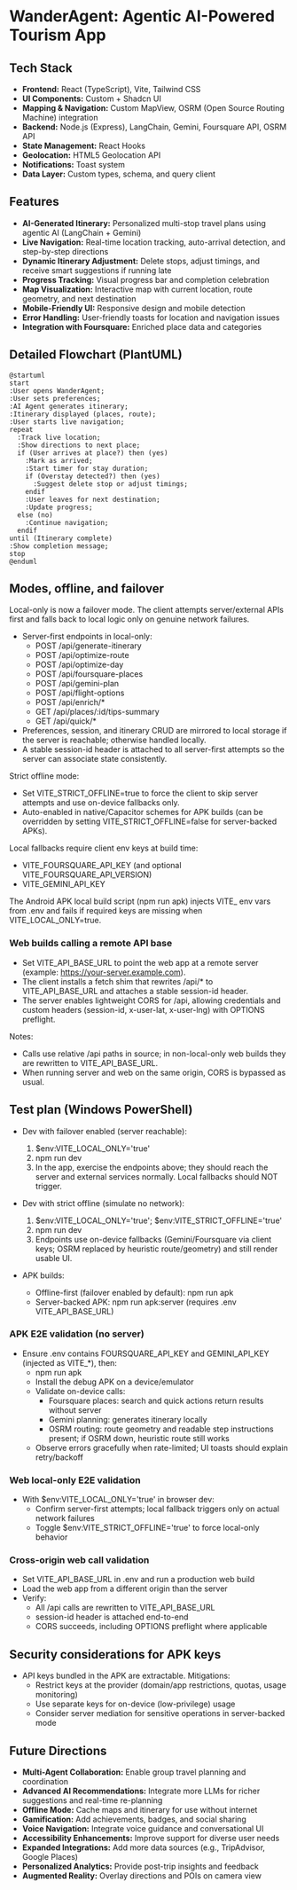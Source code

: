 # WanderAgent: Agentic AI-Powered Tourism App

## Tech Stack

- **Frontend:** React (TypeScript), Vite, Tailwind CSS
- **UI Components:** Custom + Shadcn UI
- **Mapping & Navigation:** Custom MapView, OSRM (Open Source Routing Machine) integration
- **Backend:** Node.js (Express), LangChain, Gemini, Foursquare API, OSRM API
- **State Management:** React Hooks
- **Geolocation:** HTML5 Geolocation API
- **Notifications:** Toast system
- **Data Layer:** Custom types, schema, and query client

## Features

- **AI-Generated Itinerary:** Personalized multi-stop travel plans using agentic AI (LangChain + Gemini)
- **Live Navigation:** Real-time location tracking, auto-arrival detection, and step-by-step directions
- **Dynamic Itinerary Adjustment:** Delete stops, adjust timings, and receive smart suggestions if running late
- **Progress Tracking:** Visual progress bar and completion celebration
- **Map Visualization:** Interactive map with current location, route geometry, and next destination
- **Mobile-Friendly UI:** Responsive design and mobile detection
- **Error Handling:** User-friendly toasts for location and navigation issues
- **Integration with Foursquare:** Enriched place data and categories

## Detailed Flowchart (PlantUML)

```plantuml
@startuml
start
:User opens WanderAgent;
:User sets preferences;
:AI Agent generates itinerary;
:Itinerary displayed (places, route);
:User starts live navigation;
repeat
  :Track live location;
  :Show directions to next place;
  if (User arrives at place?) then (yes)
    :Mark as arrived;
    :Start timer for stay duration;
    if (Overstay detected?) then (yes)
      :Suggest delete stop or adjust timings;
    endif
    :User leaves for next destination;
    :Update progress;
  else (no)
    :Continue navigation;
  endif
until (Itinerary complete)
:Show completion message;
stop
@enduml
```

## Modes, offline, and failover

Local-only is now a failover mode. The client attempts server/external APIs first and falls back to local logic only on genuine network failures.

- Server-first endpoints in local-only:
  - POST /api/generate-itinerary
  - POST /api/optimize-route
  - POST /api/optimize-day
  - POST /api/foursquare-places
  - POST /api/gemini-plan
  - POST /api/flight-options
  - POST /api/enrich/*
  - GET  /api/places/:id/tips-summary
  - GET  /api/quick/*
- Preferences, session, and itinerary CRUD are mirrored to local storage if the server is reachable; otherwise handled locally.
- A stable session-id header is attached to all server-first attempts so the server can associate state consistently.

Strict offline mode:
- Set VITE_STRICT_OFFLINE=true to force the client to skip server attempts and use on-device fallbacks only.
- Auto-enabled in native/Capacitor schemes for APK builds (can be overridden by setting VITE_STRICT_OFFLINE=false for server-backed APKs).

Local fallbacks require client env keys at build time:
- VITE_FOURSQUARE_API_KEY (and optional VITE_FOURSQUARE_API_VERSION)
- VITE_GEMINI_API_KEY

The Android APK local build script (npm run apk) injects VITE_ env vars from .env and fails if required keys are missing when VITE_LOCAL_ONLY=true.

### Web builds calling a remote API base

- Set VITE_API_BASE_URL to point the web app at a remote server (example: https://your-server.example.com).
- The client installs a fetch shim that rewrites /api/* to VITE_API_BASE_URL and attaches a stable session-id header.
- The server enables lightweight CORS for /api, allowing credentials and custom headers (session-id, x-user-lat, x-user-lng) with OPTIONS preflight.

Notes:
- Calls use relative /api paths in source; in non-local-only web builds they are rewritten to VITE_API_BASE_URL.
- When running server and web on the same origin, CORS is bypassed as usual.

## Test plan (Windows PowerShell)

- Dev with failover enabled (server reachable):
  1) $env:VITE_LOCAL_ONLY='true'
  2) npm run dev
  3) In the app, exercise the endpoints above; they should reach the server and external services normally. Local fallbacks should NOT trigger.

- Dev with strict offline (simulate no network):
  1) $env:VITE_LOCAL_ONLY='true'; $env:VITE_STRICT_OFFLINE='true'
  2) npm run dev
  3) Endpoints use on-device fallbacks (Gemini/Foursquare via client keys; OSRM replaced by heuristic route/geometry) and still render usable UI.

- APK builds:
  - Offline-first (failover enabled by default): npm run apk
  - Server-backed APK: npm run apk:server (requires .env VITE_API_BASE_URL)

### APK E2E validation (no server)

- Ensure .env contains FOURSQUARE_API_KEY and GEMINI_API_KEY (injected as VITE_*), then:
  - npm run apk
  - Install the debug APK on a device/emulator
  - Validate on-device calls:
    - Foursquare places: search and quick actions return results without server
    - Gemini planning: generates itinerary locally
    - OSRM routing: route geometry and readable step instructions present; if OSRM down, heuristic route still works
  - Observe errors gracefully when rate-limited; UI toasts should explain retry/backoff

### Web local-only E2E validation

- With $env:VITE_LOCAL_ONLY='true' in browser dev:
  - Confirm server-first attempts; local fallback triggers only on actual network failures
  - Toggle $env:VITE_STRICT_OFFLINE='true' to force local-only behavior

### Cross-origin web call validation

- Set VITE_API_BASE_URL in .env and run a production web build
- Load the web app from a different origin than the server
- Verify:
  - All /api calls are rewritten to VITE_API_BASE_URL
  - session-id header is attached end-to-end
  - CORS succeeds, including OPTIONS preflight where applicable

## Security considerations for APK keys

- API keys bundled in the APK are extractable. Mitigations:
  - Restrict keys at the provider (domain/app restrictions, quotas, usage monitoring)
  - Use separate keys for on-device (low-privilege) usage
  - Consider server mediation for sensitive operations in server-backed mode

## Future Directions

- **Multi-Agent Collaboration:** Enable group travel planning and coordination
- **Advanced AI Recommendations:** Integrate more LLMs for richer suggestions and real-time re-planning
- **Offline Mode:** Cache maps and itinerary for use without internet
- **Gamification:** Add achievements, badges, and social sharing
- **Voice Navigation:** Integrate voice guidance and conversational UI
- **Accessibility Enhancements:** Improve support for diverse user needs
- **Expanded Integrations:** Add more data sources (e.g., TripAdvisor, Google Places)
- **Personalized Analytics:** Provide post-trip insights and feedback
- **Augmented Reality:** Overlay directions and POIs on camera view
